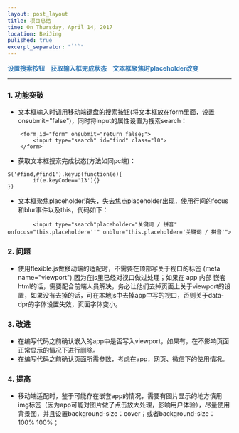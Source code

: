 ```yaml
---
layout: post_layout
title: 项目总结
time: On Thursday, April 14, 2017
location: BeiJing
pulished: true
excerpt_separator: "```"
---
```

<div style="word-spacing: 10px;color: #337ab7;font-weight: bold">设置搜索按钮 获取输入框完成状态 文本框聚焦时placeholder改变</div>

---

### 1. 功能突破
* 文本框输入时调用移动端键盘的搜索按钮(将文本框放在form里面，设置onsubmit="false")，同时将input的属性设置为搜索search：

```    
	<form id="form" onsubmit="return false;">
		<input type="search" id="find" class="l0">
	</form>
```
* 获取文本框搜索完成状态(方法如同pc端)：
```
$('#find,#find1').keyup(function(e){  
		if(e.keyCode=='13'){}
})
```
* 文本框聚焦placeholder消失，失去焦点placeholder出现，使用行间的focus和blur事件以及this，代码如下：

```
		<input type="search"placeholder="关键词 / 拼音" onfocus="this.placeholder=''" onblur="this.placeholder='关键词 / 拼音'">
```

### 2. 问题
* 使用flexible.js做移动端的适配时，不需要在顶部写关于视口的标签 (meta name="viewport"),因为在js里已经对视口做过处理；如果在 app 内部 嵌套html的话，需要配合前端人员解决，务必让他们去掉页面上关于viewport的设置，如果没有去掉的话，可在本地js中去掉app中写的视口，否则关于data-dpr的字体设置失效，页面字体变小。

### 3. 改进
* 在编写代码之前确认嵌入的app中是否写入viewport，如果有，在不影响页面正常显示的情况下进行删除。
* 在编写代码之前确认页面所需参数，考虑在app，网页、微信下的使用情况。


### 4. 提高
* 移动端适配时，鉴于可能存在嵌套app的情况，需要有图片显示的地方慎用img标签（因为app可能对图片做了点击放大处理，影响用户体验），尽量使用背景图，并且设置background-size：cover；或者background-size：100% 100%；






